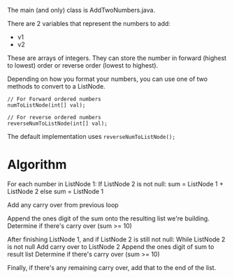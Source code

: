 The main (and only) class is AddTwoNumbers.java.

There are 2 variables that represent the numbers to add:
* v1
* v2

These are arrays of integers. They can store the number in forward (highest to lowest) order or 
reverse order (lowest to highest).

Depending on how you format your numbers, you can use one of two methods to convert to a ListNode.

```
// For Forward ordered numbers
numToListNode(int[] val);

// For reverse ordered numbers
reverseNumToListNode(int[] val);
```

The default implementation uses `reverseNumToListNode();`

# Algorithm

For each number in ListNode 1:
  If ListNode 2 is not null:
     sum = ListNode 1 + ListNode 2
  else
     sum = ListNode 1

  Add any carry over from previous loop

  Append the ones digit of the sum onto the resulting list we're building.
  Determine if there's carry over (sum >= 10)

After finishing ListNode 1, and if ListNode 2 is still not null:
    While ListNode 2 is not null
        Add carry over to ListNode 2
        Append the ones digit of sum to result list
        Determine if there's carry over (sum >= 10)

Finally, if there's any remaining carry over, add that to the end of the list.
